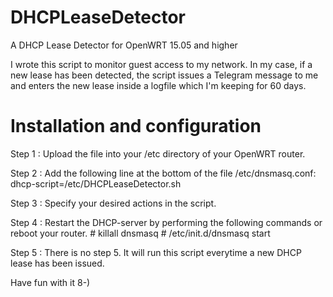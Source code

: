 # DHCPLeaseDetector
A DHCP Lease Detector for OpenWRT 15.05 and higher

I wrote this script to monitor guest access to my network. In my case, if a new
lease has been detected, the script issues a Telegram message to me and enters
the new lease inside a logfile which I'm keeping for 60 days.

Installation and configuration
=
Step 1 : Upload the file into your /etc directory of your OpenWRT router.

Step 2 : Add the following line at the bottom of the file /etc/dnsmasq.conf:
         dhcp-script=/etc/DHCPLeaseDetector.sh

Step 3 : Specify your desired actions in the script.

Step 4 : Restart the DHCP-server by performing the following commands or reboot
         your router.
         # killall dnsmasq
         # /etc/init.d/dnsmasq start

Step 5 : There is no step 5. It will run this script everytime a new DHCP lease
         has been issued.

Have fun with it 8-)
